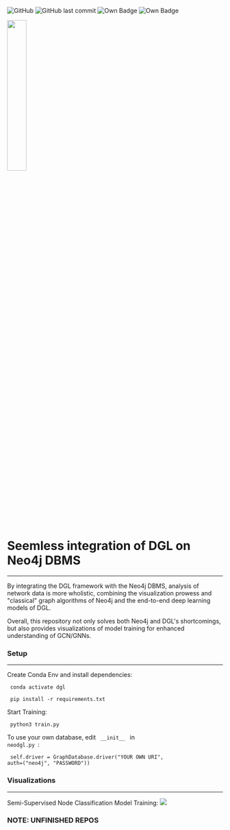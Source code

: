 ![GitHub](https://img.shields.io/github/license/datares/neodgl) ![GitHub last commit](https://img.shields.io/github/last-commit/datares/neodgl) ![Own Badge](https://img.shields.io/badge/Research%20Head-Irsyad%20%3A\)\)\)-blue) ![Own Badge](https://img.shields.io/badge/dependencies-7-brightgreen) 

<img src="https://ucladatares.com/static/media/logo.416d2c1d.svg" width="30%"></img>

# Seemless integration of DGL on Neo4j DBMS
---------------
By integrating the DGL framework with the Neo4j DBMS, analysis of network data is more wholistic, combining the visualization prowess and "classical" graph algorithms of Neo4j and the end-to-end deep learning models of DGL. 

Overall, this repository not only solves both Neo4j and DGL's shortcomings, but also provides visualizations of model training for enhanced understanding of GCN/GNNs. 

### Setup
-------------------

Create Conda Env and install dependencies:

<code> conda activate dgl </code>

<code> pip install -r requirements.txt </code>

Start Training:

<code> python3 train.py </code>


To use your own database, edit <code> \_\_init__ </code> in <code> neodgl.py </code>:

 <code> self.driver = GraphDatabase.driver("YOUR OWN URI", auth=("neo4j", "PASSWORD"))
</code>

### Visualizations
---------------
Semi-Supervised Node Classification Model Training: 
![](graph_vis/graph.gif)




### NOTE: UNFINISHED REPOS
